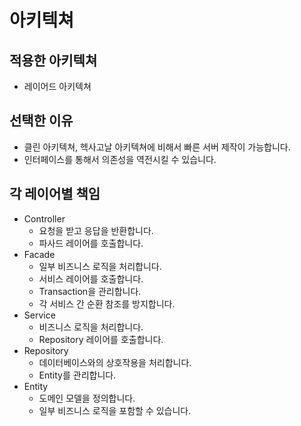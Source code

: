 # 아키텍쳐

## 적용한 아키텍쳐
- 레이어드 아키텍쳐

## 선택한 이유
- 클린 아키텍쳐, 헥사고날 아키텍쳐에 비해서 빠른 서버 제작이 가능합니다.
- 인터페이스를 통해서 의존성을 역전시킬 수 있습니다.

## 각 레이어별 책임
- Controller
  - 요청을 받고 응답을 반환합니다.
  - 파사드 레이어를 호출합니다.
- Facade
  - 일부 비즈니스 로직을 처리합니다.
  - 서비스 레이어를 호출합니다.
  - Transaction을 관리합니다.
  - 각 서비스 간 순환 참조를 방지합니다.
- Service
  - 비즈니스 로직을 처리합니다.
  - Repository 레이어를 호출합니다.
- Repository
  - 데이터베이스와의 상호작용을 처리합니다.
  - Entity를 관리합니다.
- Entity
  - 도메인 모델을 정의합니다.
  - 일부 비즈니스 로직을 포함할 수 있습니다.

